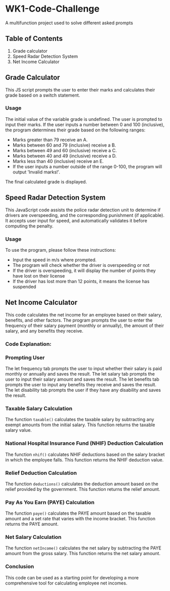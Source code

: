 ﻿# WK1-Code-Challenge
A multifunction project used to solve different asked prompts

## Table of Contents
1. Grade calculator
2. Speed Radar Detection System
3. Net Income Calculator


## Grade Calculator
This JS script prompts the user to enter their marks and calculates their grade based on a switch statement.

### Usage
The initial value of the variable grade is undefined.
The user is prompted to input their marks.
If the user inputs a number between 0 and 100 (inclusive), the program determines their grade based on the following ranges:
* Marks greater than 79 receive an A.
* Marks between 60 and 79 (inclusive) receive a B.
* Marks between 49 and 60 (inclusive) receive a C.
* Marks between 40 and 49 (inclusive) receive a D.
* Marks less than 40 (inclusive) receive an E.
* If the user inputs a number outside of the range 0-100, the program will output 'Invalid marks!'.

The final calculated grade is displayed.


## Speed Radar Detection System
This JavaScript code assists the police radar detection unit to determine if drivers are overspeeding, and the corresponding punishment (if applicable). It accepts user input for speed, and automatically validates it before computing the penalty.

### Usage
To use the program, please follow these instructions:
* Input the speed in m/s where prompted.
* The program will check whether the driver is overspeeding or not
* If the driver is overspeeding, it will display the number of points they have lost on their license
* If the driver has lost more than 12 points, it means the license has suspended



## Net Income Calculator
This code calculates the net income for an employee based on their salary, benefits, and other factors. The program prompts the user to enter the frequency of their salary payment (monthly or annually), the amount of their salary, and any benefits they receive.

### Code Explanation:
### __Prompting User__
The let frequency tab prompts the user to input whether their salary is paid monthly or annually and saves the result.
The let salary tab prompts the user to input their salary amount and saves the result.
The let benefits tab prompts the user to input any benefits they receive and saves the result.
The let disability tab prompts the user if they have any disability and saves the result.
### __Taxable Salary Calculation__
The function ```taxable()``` calculates the taxable salary by subtracting any exempt amounts from the initial salary. This function returns the taxable salary value.
### __National Hospital Insurance Fund (NHIF) Deduction Calculation__
The function ```nhif()``` calculates NHIF deductions based on the salary bracket in which the employee falls. This function returns the NHIF deduction value.
### __Relief Deduction Calculation__
The function ```deductions()``` calculates the deduction amount based on the relief provided by the government. This function returns the relief amount.
### __Pay As You Earn (PAYE) Calculation__
The function ```paye()``` calculates the PAYE amount based on the taxable amount and a set rate that varies with the income bracket. This function returns the PAYE amount.
### __Net Salary Calculation__
The function ```netIncome()``` calculates the net salary by subtracting the PAYE amount from the gross salary. This function returns the net salary amount.
### Conclusion
This code can be used as a starting point for developing a more comprehensive tool for calculating employee net incomes.
